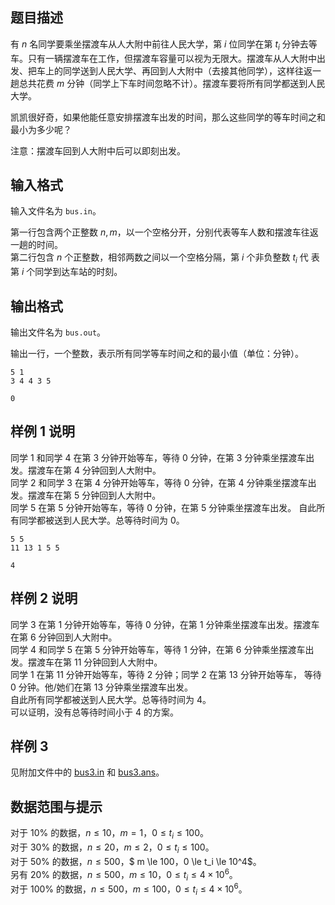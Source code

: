 ## 题目描述

有 $n$ 名同学要乘坐摆渡车从人大附中前往人民大学，第 $i$ 位同学在第 $t_i$ 分钟去等车。只有一辆摆渡车在工作，但摆渡车容量可以视为无限大。摆渡车从人大附中出发、把车上的同学送到人民大学、再回到人大附中（去接其他同学），这样往返一趟总共花费 $m$ 分钟（同学上下车时间忽略不计）。摆渡车要将所有同学都送到人民大学。

凯凯很好奇，如果他能任意安排摆渡车出发的时间，那么这些同学的等车时间之和最小为多少呢？

注意：摆渡车回到人大附中后可以即刻出发。

## 输入格式

输入文件名为 `bus.in`。

第一行包含两个正整数 $n,m$，以一个空格分开，分别代表等车人数和摆渡车往返一趟的时间。    
第二行包含 $n$ 个正整数，相邻两数之间以一个空格分隔，第 $i$ 个非负整数 $t_i$ 代 表第 $i$ 个同学到达车站的时刻。

## 输出格式

输出文件名为 `bus.out`。

输出一行，一个整数，表示所有同学等车时间之和的最小值（单位：分钟）。

```input1
5 1
3 4 4 3 5
```
```output1
0
```

## 样例 1 说明

同学 $1$ 和同学 $4$ 在第 $3$ 分钟开始等车，等待 $0$ 分钟，在第 $3$ 分钟乘坐摆渡车出发。摆渡车在第 $4$ 分钟回到人大附中。  
同学 $2$ 和同学 $3$ 在第 $4$ 分钟开始等车，等待 $0$ 分钟，在第 $4$ 分钟乘坐摆渡车出发。摆渡车在第 $5$ 分钟回到人大附中。  
同学 $5$ 在第 $5$ 分钟开始等车，等待 $0$ 分钟，在第 $5$ 分钟乘坐摆渡车出发。
自此所有同学都被送到人民大学。总等待时间为 $0$。

```input2
5 5
11 13 1 5 5
```
```output2
4
```

## 样例 2 说明

同学 $3$ 在第 $1$ 分钟开始等车，等待 $0$ 分钟，在第 $1$ 分钟乘坐摆渡车出发。摆渡车在第 $6$ 分钟回到人大附中。  
同学 $4$ 和同学 $5$ 在第 $5$ 分钟开始等车，等待 $1$ 分钟，在第 $6$ 分钟乘坐摆渡车出发。摆渡车在第 $11$ 分钟回到人大附中。  
同学 $1$ 在第 $11$ 分钟开始等车，等待 $2$ 分钟；同学 $2$ 在第 $13$ 分钟开始等车， 等待 $0$ 分钟。他/她们在第 $13$ 分钟乘坐摆渡车出发。  
自此所有同学都被送到人民大学。总等待时间为 $4$。  
可以证明，没有总等待时间小于 $4$ 的方案。

## 样例 3

见附加文件中的 [bus3.in](file://bus3.in) 和 [bus3.ans](file://bus3.ans)。

## 数据范围与提示

对于 $10\%$ 的数据，$n \le 10$，$m = 1$，$0 \le t_i \le 100$。  
对于 $30\%$ 的数据，$n \le 20$，$m \le 2$，$0 \le t_i \le 100$。    
对于 $50\%$ 的数据，$n \le 500$，$ m \le 100$，$0 \le t_i \le 10^4$。    
另有 $20\%$ 的数据，$n \le 500$，$m \le 10$，$0 \le t_i \le 4 \times 10^6$。    
对于 $100\%$ 的数据，$n \le 500$，$m \le 100$，$0 \le t_i \le 4 \times 10^6$。